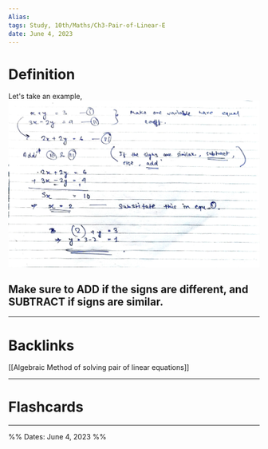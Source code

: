 ```yaml
---
Alias:
tags: Study, 10th/Maths/Ch3-Pair-of-Linear-E
date: June 4, 2023
---
```

# Definition
Let's take an example,
![Elimination Method ex.jpg](assets/elimination-method-ex-fb17a184f81ff7ca5ecb178196929f4f.jpg)

## Make sure to ADD if the signs are different, and SUBTRACT if signs are similar.

---
# Backlinks
[[Algebraic Method of solving pair of linear equations]]

---
# Flashcards


---

%%
Dates: June 4, 2023
%%
